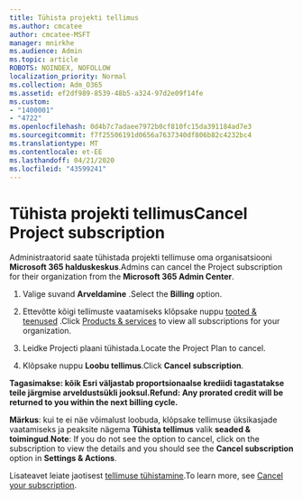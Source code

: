 ```yaml
---
title: Tühista projekti tellimus
ms.author: cmcatee
author: cmcatee-MSFT
manager: mnirkhe
ms.audience: Admin
ms.topic: article
ROBOTS: NOINDEX, NOFOLLOW
localization_priority: Normal
ms.collection: Adm_O365
ms.assetid: ef2df989-8539-48b5-a324-97d2e09f14fe
ms.custom:
- "1400001"
- "4722"
ms.openlocfilehash: 0d4b7c7adaee7972b0cf810fc15da391184ad7e3
ms.sourcegitcommit: f7f25506191d0656a7637340df806b82c4232bc4
ms.translationtype: MT
ms.contentlocale: et-EE
ms.lasthandoff: 04/21/2020
ms.locfileid: "43599241"
---
```

# <a name="cancel-project-subscription"></a><span data-ttu-id="563aa-102">Tühista projekti tellimus</span><span class="sxs-lookup"><span data-stu-id="563aa-102">Cancel Project subscription</span></span>

<span data-ttu-id="563aa-103">Administraatorid saate tühistada projekti tellimuse oma organisatsiooni **Microsoft 365 halduskeskus**.</span><span class="sxs-lookup"><span data-stu-id="563aa-103">Admins can cancel the Project subscription for their organization from the **Microsoft 365 Admin Center**.</span></span> 

1. <span data-ttu-id="563aa-104">Valige suvand **Arveldamine** .</span><span class="sxs-lookup"><span data-stu-id="563aa-104">Select the **Billing** option.</span></span>

2. <span data-ttu-id="563aa-105">Ettevõtte kõigi tellimuste vaatamiseks klõpsake nuppu [tooted & teenused](https://go.microsoft.com/fwlink/p/?linkid=842054) .</span><span class="sxs-lookup"><span data-stu-id="563aa-105">Click [Products & services](https://go.microsoft.com/fwlink/p/?linkid=842054) to view all subscriptions for your organization.</span></span>

3. <span data-ttu-id="563aa-106">Leidke Projecti plaani tühistada.</span><span class="sxs-lookup"><span data-stu-id="563aa-106">Locate the Project Plan to cancel.</span></span>

4. <span data-ttu-id="563aa-107">Klõpsake nuppu **Loobu tellimus**.</span><span class="sxs-lookup"><span data-stu-id="563aa-107">Click **Cancel subscription**.</span></span>

<span data-ttu-id="563aa-108">**Tagasimakse: kõik Esri väljastab proportsionaalse krediidi tagastatakse teile järgmise arveldustsükli jooksul.**</span><span class="sxs-lookup"><span data-stu-id="563aa-108">**Refund: Any prorated credit will be returned to you within the next billing cycle.**</span></span> 

<span data-ttu-id="563aa-109">**Märkus**: kui te ei näe võimalust loobuda, klõpsake tellimuse üksikasjade vaatamiseks ja peaksite nägema **Tühista tellimus** valik **seaded & toimingud**.</span><span class="sxs-lookup"><span data-stu-id="563aa-109">**Note**: If you do not see the option to cancel, click on the subscription to view the details and you should see the **Cancel subscription** option in **Settings & Actions**.</span></span> 

<span data-ttu-id="563aa-110">Lisateavet leiate jaotisest [tellimuse tühistamine](https://docs.microsoft.com/office365/admin/subscriptions-and-billing/cancel-your-subscription).</span><span class="sxs-lookup"><span data-stu-id="563aa-110">To learn more, see [Cancel your subscription](https://docs.microsoft.com/office365/admin/subscriptions-and-billing/cancel-your-subscription).</span></span> 

